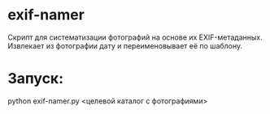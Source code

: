 # exif-namer
Скрипт для систематизации фотографий на основе их EXIF-метаданных. Извлекает из фотографии дату и переименовывает её по шаблону.

# Запуск:
python exif-namer.py <целевой каталог с фотографиями>
